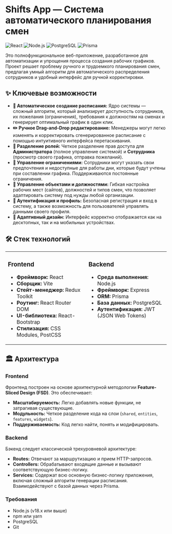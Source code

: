 # Shifts App — Система автоматического планирования смен

![React](https://img.shields.io/badge/React-20232A?style=for-the-badge&logo=react&logoColor=61DAFB)
![Node.js](https://img.shields.io/badge/Node.js-339933?style=for-the-badge&logo=nodedotjs&logoColor=white)
![PostgreSQL](https://img.shields.io/badge/PostgreSQL-316192?style=for-the-badge&logo=postgresql&logoColor=white)
![Prisma](https://img.shields.io/badge/Prisma-2D3748?style=for-the-badge&logo=prisma&logoColor=white)

Это полнофункциональное веб-приложение, разработанное для автоматизации и упрощения процесса создания рабочих графиков. Проект решает проблему ручного и трудоемкого планирования смен, предлагая умный алгоритм для автоматического распределения сотрудников и удобный интерфейс для ручной корректировки.

## ✨ Ключевые возможности

-   **🤖 Автоматическое создание расписания:** Ядро системы — сложный алгоритм, который анализирует доступность сотрудников, их пожелания (ограничения), требования к должностям на сменах и генерирует оптимальный график в один клик.
-   **✏️ Ручное Drag-and-Drop редактирование:** Менеджеры могут легко изменять и корректировать сгенерированное расписание с помощью интуитивного интерфейса перетаскивания.
-   **👤 Разделение ролей:** Четкое разделение прав доступа для **Администратора** (полное управление системой) и **Сотрудника** (просмотр своего графика, отправка пожеланий).
-   **📅 Управление ограничениями:** Сотрудники могут указать свои предпочтения и недоступные для работы дни, которые будут учтены при составлении графика. Поддерживаются постоянные ограничения.
-   **🏢 Управление объектами и должностями:** Гибкая настройка рабочих мест (сайтов), должностей и типов смен, что позволяет адаптировать систему под нужды любой организации.
-   **🔐 Аутентификация и профиль:** Безопасная регистрация и вход в систему, а также возможность для пользователей управлять данными своего профиля.
-   **📱 Адаптивный дизайн:** Интерфейс корректно отображается как на десктопных, так и на мобильных устройствах.

## 🛠️ Стек технологий

<table width="100%">
  <tr>
    <td width="50%" valign="top">
      <h3>Frontend</h3>
      <ul>
        <li><b>Фреймворк:</b> React</li>
        <li><b>Сборщик:</b> Vite</li>
        <li><b>Стейт-менеджер:</b> Redux Toolkit</li>
        <li><b>Роутинг:</b> React Router DOM</li>
        <li><b>UI-библиотека:</b> React-Bootstrap</li>
        <li><b>Стилизация:</b> CSS Modules, PostCSS</li>
      </ul>
    </td>
    <td width="50%" valign="top">
      <h3>Backend</h3>
      <ul>
        <li><b>Среда выполнения:</b> Node.js</li>
        <li><b>Фреймворк:</b> Express</li>
        <li><b>ORM:</b> Prisma</li>
        <li><b>База данных:</b> PostgreSQL</li>
        <li><b>Аутентификация:</b> JWT (JSON Web Tokens)</li>
      </ul>
    </td>
  </tr>
</table>

## 🏛️ Архитектура

### Frontend
Фронтенд построен на основе архитектурной методологии **Feature-Sliced Design (FSD)**. Это обеспечивает:
-   **Масштабируемость:** Легко добавлять новые функции, не затрагивая существующие.
-   **Модульность:** Четкое разделение кода на слои (`shared`, `entities`, `features`, `widgets`).
-   **Поддерживаемость:** Код легко найти, понять и модифицировать.

### Backend
Бэкенд следует классической трехуровневой архитектуре:
-   **Routes:** Отвечают за маршрутизацию и прием HTTP-запросов.
-   **Controllers:** Обрабатывают входящие данные и вызывают соответствующую бизнес-логику.
-   **Services:** Содержат всю основную бизнес-логику приложения, включая сложный алгоритм генерации расписания. Взаимодействуют с базой данных через Prisma.



### Требования
-   Node.js (v18.x или выше)
-   npm или yarn
-   PostgreSQL
-   Git
